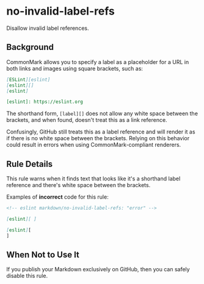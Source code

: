 # no-invalid-label-refs

Disallow invalid label references.

## Background

CommonMark allows you to specify a label as a placeholder for a URL in both links and images using square brackets, such as:

```markdown
[ESLint][eslint]
[eslint][]
[eslint]

[eslint]: https://eslint.org
```

The shorthand form, `[label][]` does not allow any white space between the brackets, and when found, doesn't treat this as a link reference. 

Confusingly, GitHub still treats this as a label reference and will render it as if there is no white space between the brackets. Relying on this behavior could result in errors when using CommonMark-compliant renderers.

## Rule Details

This rule warns when it finds text that looks like it's a shorthand label reference and there's white space between the brackets.

Examples of **incorrect** code for this rule:

```markdown
<!-- eslint markdown/no-invalid-label-refs: "error" -->

[eslint][ ]

[eslint][
]
```

## When Not to Use It

If you publish your Markdown exclusively on GitHub, then you can safely disable this rule.
